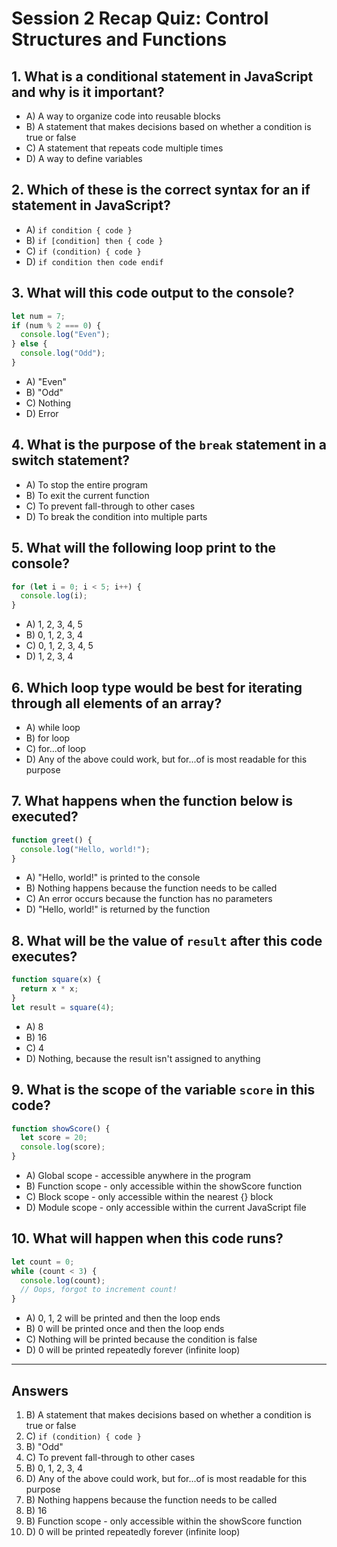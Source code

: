 # Session 2 Recap Quiz: Control Structures and Functions

## 1. What is a conditional statement in JavaScript and why is it important?

- A) A way to organize code into reusable blocks
- B) A statement that makes decisions based on whether a condition is true or false
- C) A statement that repeats code multiple times
- D) A way to define variables

## 2. Which of these is the correct syntax for an if statement in JavaScript?

- A) `if condition { code }`
- B) `if [condition] then { code }`
- C) `if (condition) { code }`
- D) `if condition then code endif`

## 3. What will this code output to the console?

```js
let num = 7;
if (num % 2 === 0) {
  console.log("Even");
} else {
  console.log("Odd");
}
```

- A) "Even"
- B) "Odd"
- C) Nothing
- D) Error

## 4. What is the purpose of the `break` statement in a switch statement?

- A) To stop the entire program
- B) To exit the current function
- C) To prevent fall-through to other cases
- D) To break the condition into multiple parts

## 5. What will the following loop print to the console?

```js
for (let i = 0; i < 5; i++) {
  console.log(i);
}
```

- A) 1, 2, 3, 4, 5
- B) 0, 1, 2, 3, 4
- C) 0, 1, 2, 3, 4, 5
- D) 1, 2, 3, 4

## 6. Which loop type would be best for iterating through all elements of an array?

- A) while loop
- B) for loop
- C) for...of loop
- D) Any of the above could work, but for...of is most readable for this purpose

## 7. What happens when the function below is executed?

```js
function greet() {
  console.log("Hello, world!");
}
```

- A) "Hello, world!" is printed to the console
- B) Nothing happens because the function needs to be called
- C) An error occurs because the function has no parameters
- D) "Hello, world!" is returned by the function

## 8. What will be the value of `result` after this code executes?

```js
function square(x) {
  return x * x;
}
let result = square(4);
```

- A) 8
- B) 16
- C) 4
- D) Nothing, because the result isn't assigned to anything

## 9. What is the scope of the variable `score` in this code?

```js
function showScore() {
  let score = 20;
  console.log(score);
}
```

- A) Global scope - accessible anywhere in the program
- B) Function scope - only accessible within the showScore function
- C) Block scope - only accessible within the nearest {} block
- D) Module scope - only accessible within the current JavaScript file

## 10. What will happen when this code runs?

```js
let count = 0;
while (count < 3) {
  console.log(count);
  // Oops, forgot to increment count!
}
```

- A) 0, 1, 2 will be printed and then the loop ends
- B) 0 will be printed once and then the loop ends
- C) Nothing will be printed because the condition is false
- D) 0 will be printed repeatedly forever (infinite loop)

---

## Answers

1. B) A statement that makes decisions based on whether a condition is true or false
2. C) `if (condition) { code }`
3. B) "Odd"
4. C) To prevent fall-through to other cases
5. B) 0, 1, 2, 3, 4
6. D) Any of the above could work, but for...of is most readable for this purpose
7. B) Nothing happens because the function needs to be called
8. B) 16
9. B) Function scope - only accessible within the showScore function
10. D) 0 will be printed repeatedly forever (infinite loop)
